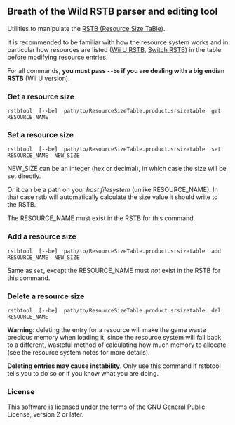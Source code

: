 ## Breath of the Wild RSTB parser and editing tool

Utilities to manipulate the [RSTB (Resource Size TaBle)](https://github.com/leoetlino/botw-re-notes/blob/master/resource_system.md#resource-size-table).

It is recommended to be familiar with how the resource system works and
in particular how resources are listed
([Wii U RSTB](https://github.com/leoetlino/botw-re-notes/blob/master/game_files/wiiu_rstb_150.csv),
[Switch RSTB](https://github.com/leoetlino/botw-re-notes/blob/master/game_files/switch_rstb_150.csv))
in the table before modifying resource entries.

For all commands, **you must pass `--be` if you are dealing with a big endian RSTB** (Wii U version).

### Get a resource size

    rstbtool  [--be]  path/to/ResourceSizeTable.product.srsizetable  get  RESOURCE_NAME

### Set a resource size

    rstbtool  [--be]  path/to/ResourceSizeTable.product.srsizetable  set  RESOURCE_NAME  NEW_SIZE

NEW_SIZE can be an integer (hex or decimal), in which case the size will be set directly.

Or it can be a path on your _host filesystem_ (unlike RESOURCE_NAME). In that case rstb
will automatically calculate the size value it should write to the RSTB.

The RESOURCE_NAME must exist in the RSTB for this command.

### Add a resource size

    rstbtool  [--be]  path/to/ResourceSizeTable.product.srsizetable  add  RESOURCE_NAME  NEW_SIZE

Same as `set`, except the RESOURCE_NAME must *not* exist in the RSTB for this command.

### Delete a resource size

    rstbtool  [--be]  path/to/ResourceSizeTable.product.srsizetable  del  RESOURCE_NAME

**Warning**: deleting the entry for a resource will make the game waste precious memory
when loading it, since the resource system will fall back to a different, wasteful method
of calculating how much memory to allocate (see the resource system notes for more details).

**Deleting entries may cause instability**. Only use this command if rstbtool tells you to
do so or if you know what you are doing.

### License

This software is licensed under the terms of the GNU General Public License, version 2 or later.

